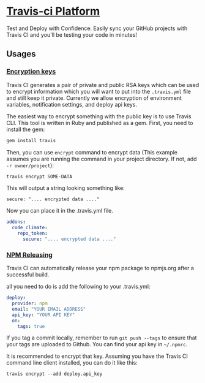 # [Travis-ci Platform](https://travis-ci.org/)

Test and Deploy with Confidence. Easily sync your GitHub projects with Travis CI and you'll be testing your code in minutes!

## Usages

### [Encryption keys](http://docs.travis-ci.com/user/encryption-keys/)

Travis CI generates a pair of private and public RSA keys which can be used to encrypt information which you will want to put into the `.travis.yml` file and still keep it private. Currently we allow encryption of environment variables, notification settings, and deploy api keys.


The easiest way to encrypt something with the public key is to use Travis CLI. This tool is written in Ruby and published as a gem. First, you need to install the gem:

```bash
gem install travis
```

Then, you can use `encrypt` command to encrypt data (This example assumes you are running the command in your project directory. If not, add `-r owner/project`):

```bash
travis encrypt SOME-DATA
```
This will output a string looking something like:

    secure: ".... encrypted data ...."

Now you can place it in the .travis.yml file.

```yaml
addons:
  code_climate:
    repo_token:
      secure: ".... encrypted data ...."
```


### [NPM Releasing](http://docs.travis-ci.com/user/deployment/npm/)

Travis CI can automatically release your npm package to npmjs.org after a successful build.

all you need to do is add the following to your .travis.yml:

```yaml
deploy:
  provider: npm
  email: "YOUR EMAIL ADDRESS"
  api_key: "YOUR API KEY"
  on:
    tags: true
```

If you tag a commit locally, remember to run `git push --tags` to ensure that your tags are uploaded to Github.
You can find your api key in `~/.npmrc`.

It is recommended to encrypt that key. Assuming you have the Travis CI command line client installed, you can do it like this:

    travis encrypt --add deploy.api_key
